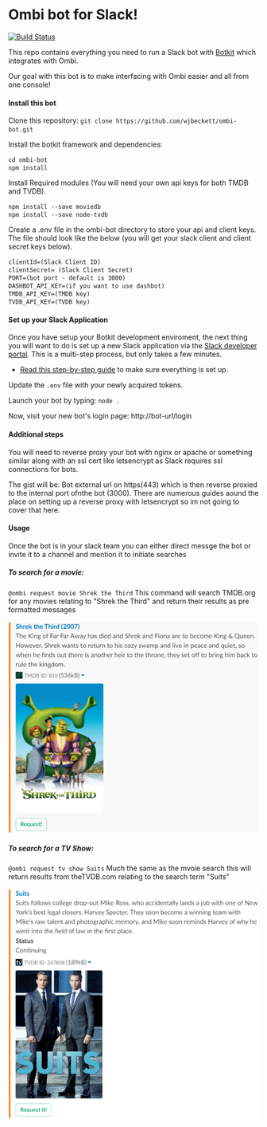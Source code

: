 # Ombi bot for Slack!

[![Build Status](https://travis-ci.org/wjbeckett/Ombi-bot.svg?branch=master)](https://travis-ci.org/wjbeckett/Ombi-bot)


This repo contains everything you need to run a Slack bot with [Botkit](https://botkit.ai) which integrates with Ombi.

Our goal with this bot is to make interfacing with Ombi easier and all from one console!

#### Install this bot

Clone this repository:
`git clone https://github.com/wjbeckett/ombi-bot.git`

Install the botkit framework and dependencies:
```
cd ombi-bot
npm install
```

Install Required modules (You will need your own api keys for both TMDB and TVDB).
```
npm install --save moviedb
npm install --save node-tvdb
```

Create a .env file in the ombi-bot directory to store your api and client keys. The file should look like the below (you will get your slack client and client secret keys below).
```
clientId=(Slack Client ID)
clientSecret= (Slack Client Secret)
PORT=(bot port - default is 3000)
DASHBOT_API_KEY=(if you want to use dashbot)
TMDB_API_KEY=(TMDB key)
TVDB_API_KEY=(TVDB key)
```

#### Set up your Slack Application
Once you have setup your Botkit development enviroment, the next thing you will want to do is set up a new Slack application via the [Slack developer portal](https://api.slack.com/). This is a multi-step process, but only takes a few minutes.

* [Read this step-by-step guide](https://github.com/howdyai/botkit/blob/master/docs/slack-events-api.md) to make sure everything is set up.

Update the `.env` file with your newly acquired tokens.

Launch your bot by typing:
`node .`

Now, visit your new bot's login page: http://bot-url/login

#### Additional steps
You will need to reverse proxy your bot with nginx or apache or something similar along with an ssl cert like letsencrypt as Slack requires ssl connections for bots.

The gist will be: Bot external url on https(443) which is then reverse proxied to the internal port ofnthe bot (3000). There are numerous guides aound the place on setting up a reverse proxy with letsencrypt so im not going to cover that here.

#### Usage
Once the bot is in your slack team you can either direct messge the bot or invite it to a channel and mention it to initiate searches

##### To search for a movie:
`@ombi request movie Shrek the Third`
This command will search TMDB.org for any movies relating to "Shrek the Third" and return their results as pre formatted messages
<br />
<br />
![Movie Search](https://raw.githubusercontent.com/wjbeckett/Ombi-bot/master/github_img/movie_search.png)

##### To search for a TV Show:
`@ombi request tv show Suits`
Much the same as the mvoie search this will return results from theTVDB.com relating to the search term "Suits"
<br />
<br />
![TV Search](https://raw.githubusercontent.com/wjbeckett/Ombi-bot/master/github_img/tv_search.png)
